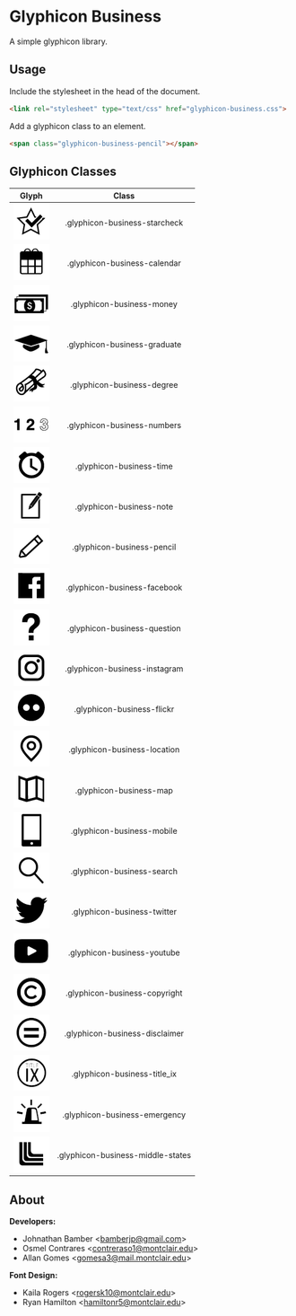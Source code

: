 
# Glyphicon Business
A simple glyphicon library.

## Usage
Include the stylesheet in the head of the document.
```html
<link rel="stylesheet" type="text/css" href="glyphicon-business.css">
```
Add a glyphicon class to an element.
```html
<span class="glyphicon-business-pencil"></span>
```

## Glyphicon Classes
| Glyph | Class |
| ------------- |:-------------:|
| ![glyphicon-business-starcheck](https://github.com/bamberjp/Glyphicon-Business/blob/master/image/glyphicon-business-starcheck.png "glyphicon-business-starcheck") | .glyphicon-business-starcheck |
| ![glyphicon-business-calendar](https://github.com/bamberjp/Glyphicon-Business/blob/master/image/glyphicon-business-calendar.png "glyphicon-business-calendar") | .glyphicon-business-calendar |
| ![glyphicon-business-money](https://github.com/bamberjp/Glyphicon-Business/blob/master/image/glyphicon-business-money.png "glyphicon-business-money") | .glyphicon-business-money |
| ![glyphicon-business-graduate](https://github.com/bamberjp/Glyphicon-Business/blob/master/image/glyphicon-business-graduate.png "glyphicon-business-graduate") | .glyphicon-business-graduate |
| ![glyphicon-business-degree](https://github.com/bamberjp/Glyphicon-Business/blob/master/image/glyphicon-business-degree.png "glyphicon-business-degree") | .glyphicon-business-degree |
| ![glyphicon-business-numbers](https://github.com/bamberjp/Glyphicon-Business/blob/master/image/glyphicon-business-numbers.png "glyphicon-business-numbers") | .glyphicon-business-numbers |
| ![glyphicon-business-time](https://github.com/bamberjp/Glyphicon-Business/blob/master/image/glyphicon-business-time.png "glyphicon-business-time") | .glyphicon-business-time |
| ![glyphicon-business-note](https://github.com/bamberjp/Glyphicon-Business/blob/master/image/glyphicon-business-note.png "glyphicon-business-note") | .glyphicon-business-note |
| ![glyphicon-business-pencil](https://github.com/bamberjp/Glyphicon-Business/blob/master/image/glyphicon-business-pencil.png "glyphicon-business-pencil") | .glyphicon-business-pencil |
| ![glyphicon-business-facebook](https://github.com/bamberjp/Glyphicon-Business/blob/master/image/glyphicon-business-facebook.png "glyphicon-business-facebook") | .glyphicon-business-facebook |
| ![glyphicon-business-question](https://github.com/bamberjp/Glyphicon-Business/blob/master/image/glyphicon-business-question.png "glyphicon-business-question") | .glyphicon-business-question |
| ![glyphicon-business-instagram](https://github.com/bamberjp/Glyphicon-Business/blob/master/image/glyphicon-business-instagram.png "glyphicon-business-instagram") | .glyphicon-business-instagram |
| ![glyphicon-business-flickr](https://github.com/bamberjp/Glyphicon-Business/blob/master/image/glyphicon-business-flickr.png "glyphicon-business-flickr") | .glyphicon-business-flickr |
| ![glyphicon-business-location](https://github.com/bamberjp/Glyphicon-Business/blob/master/image/glyphicon-business-location.png "glyphicon-business-location") | .glyphicon-business-location |
| ![glyphicon-business-map](https://github.com/bamberjp/Glyphicon-Business/blob/master/image/glyphicon-business-map.png "glyphicon-business-map") | .glyphicon-business-map |
| ![glyphicon-business-mobile](https://github.com/bamberjp/Glyphicon-Business/blob/master/image/glyphicon-business-mobile.png "glyphicon-business-mobile") | .glyphicon-business-mobile |
| ![glyphicon-business-search](https://github.com/bamberjp/Glyphicon-Business/blob/master/image/glyphicon-business-search.png "glyphicon-business-search") | .glyphicon-business-search |
| ![glyphicon-business-twitter](https://github.com/bamberjp/Glyphicon-Business/blob/master/image/glyphicon-business-twitter.png "glyphicon-business-twitter") | .glyphicon-business-twitter |
| ![glyphicon-business-youtube](https://github.com/bamberjp/Glyphicon-Business/blob/master/image/glyphicon-business-youtube.png "glyphicon-business-youtube") | .glyphicon-business-youtube |
| ![glyphicon-business-copyright](https://github.com/bamberjp/Glyphicon-Business/blob/master/image/glyphicon-business-copyright.png "glyphicon-business-copyright") | .glyphicon-business-copyright |
| ![glyphicon-business-disclaimer](https://github.com/bamberjp/Glyphicon-Business/blob/master/image/glyphicon-business-disclaimer.png "glyphicon-business-disclaimer") | .glyphicon-business-disclaimer |
| ![glyphicon-business-title_ix](https://github.com/bamberjp/Glyphicon-Business/blob/master/image/glyphicon-business-titleix.png "glyphicon-business-title_ix") | .glyphicon-business-title_ix |
| ![glyphicon-business-emergency](https://github.com/bamberjp/Glyphicon-Business/blob/master/image/glyphicon-business-emergency.png "glyphicon-business-emergency") | .glyphicon-business-emergency |
| ![glyphicon-business-middle-states](https://github.com/bamberjp/Glyphicon-Business/blob/master/image/glyphicon-business-middle-states.png "glyphicon-business-middle-states") | .glyphicon-business-middle-states |

## About

**Developers:**

- Johnathan Bamber \<bamberjp@gmail.com\>
- Osmel Contrares \<contreraso1@montclair.edu\>
- Allan Gomes \<gomesa3@mail.montclair.edu\>

**Font Design:**

- Kaila Rogers \<rogersk10@montclair.edu\>
- Ryan Hamilton \<hamiltonr5@montclair.edu\>
